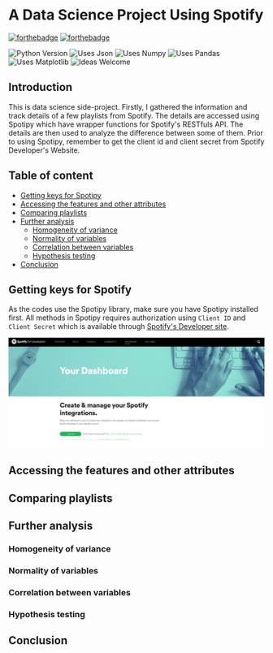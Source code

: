 # A Data Science Project Using Spotify 
[![forthebadge](https://forthebadge.com/images/badges/made-with-python.svg)](https://forthebadge.com)
[![forthebadge](https://forthebadge.com/images/badges/built-with-love.svg)](https://forthebadge.com)

![Python Version](https://img.shields.io/badge/Python-3.7.4-brightgreen)
![Uses Json](https://img.shields.io/badge/uses-json-success)
![Uses Numpy](https://img.shields.io/badge/uses-numpy-informational)
![Uses Pandas](https://img.shields.io/badge/uses-Pandas-yellow)
![Uses Matplotlib](https://img.shields.io/badge/uses-matplotlib-purple)
![Ideas Welcome](https://img.shields.io/badge/ideas-welcome-orange)


## Introduction
This is data science side-project. Firstly, I gathered the information and track details of a few playlists from Spotify. The details are accessed using Spotipy which have wrapper functions for Spotify's RESTfuls API. The details are then used to analyze the difference between some of them. Prior to using Spotipy, remember to get the client id and client secret from Spotify Developer's Website.

## Table of content

- [Getting keys for Spotipy](getting-keys-for-spotipy)
- [Accessing the features and other attributes](accessing-the-features-and-other-attributes)
- [Comparing playlists](comparing-playlists)
- [Further analysis](further-analysis)
    - [Homogeneity of variance](homogeneity-of-variance)
    - [Normality of variables](normality-of-variables)
    - [Correlation between variables](correlation-between-variables)
    - [Hypothesis testing](hypothesis-testing)
- [Conclusion](conclusion)

## Getting keys for Spotify
As the codes use the Spotipy library, make sure you have Spotipy installed first. All methods in Spotipy requires authorization using `Client ID` and `Client Secret` which is available through [Spotify's Developer site](https://developer.spotify.com/dashboard/login).

![image](https://github.com/hannz88/Spotify_data_science/blob/master/Graphs/spotifydev.png)

## Accessing the features and other attributes

## Comparing playlists

## Further analysis

### Homogeneity of variance

### Normality of variables

### Correlation between variables

### Hypothesis testing

## Conclusion
